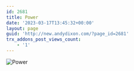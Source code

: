 ```yaml
---
id: 2681
title: Power
date: '2023-03-17T13:45:32+00:00'
layout: page
guid: 'http://new.andydixon.com/?page_id=2681'
trx_addons_post_views_count:
    - '1'
---
```


![Power](https://i0.wp.com/assets.g8x2.ldn.idrivee2-23.com/posters/Power%2001.jpg?w=1200&ssl=1 "Power")